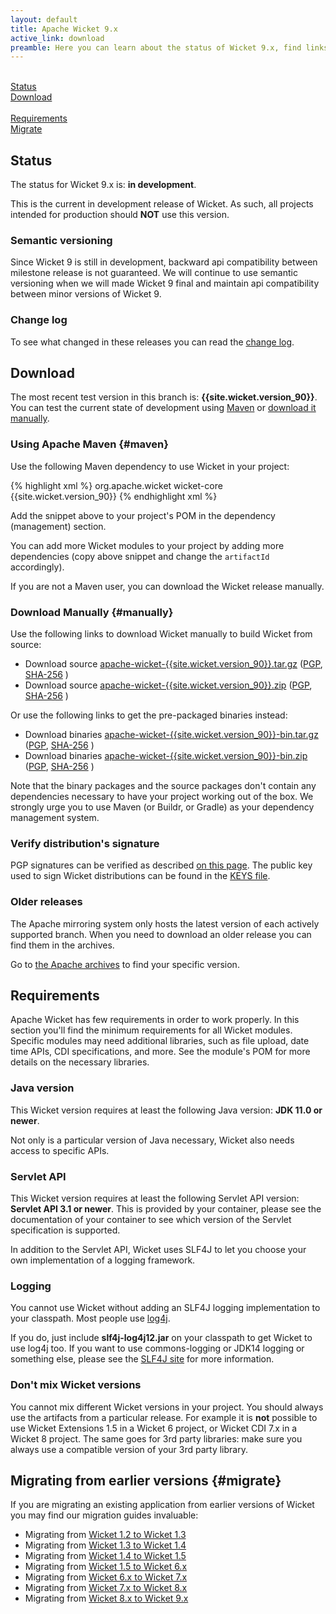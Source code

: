 ```yaml
---
layout: default
title: Apache Wicket 9.x
active_link: download
preamble: Here you can learn about the status of Wicket 9.x, find links to download it, learn how to configure your Maven POM to use Wicket, find the minimal requirements, and migrate your existing application to this Wicket version.
---
```

<div class="button-bar">
	<a class="button" href="#status"><i class="fa fa-info-circle"></i><br>Status</a>
	<a class="button" href="#download"><i class="fa fa-download"></i><br>Download</a>
</div>
<div class="button-bar">
	<a class="button" href="#requirements"><i class="fa fa-exclamation-triangle"></i><br>Requirements</a>
	<a class="button" href="#migrate"><i class="fa fa-history"></i><br>Migrate</a>
</div>

## Status

The status for Wicket 9.x is: **in development**.

This is the current in development release of Wicket. As such,
all projects intended for production should **NOT** use this version.

### Semantic versioning

Since Wicket 9 is still in development, backward api compatibility between 
milestone release is not guaranteed.
We will continue to use semantic versioning when we will made Wicket 9 final 
and maintain api compatibility between minor versions of Wicket 9.

### Change log

To see what changed in these releases you can read the
[change log](https://www.apache.org/dist/wicket/{{site.wicket.version_90}}/CHANGELOG-9.x).

## Download

The most recent test version in this branch is: **{{site.wicket.version_90}}**. 
You can test the current state of development using [Maven](#maven) or [download it manually](#manually).

### Using Apache Maven {#maven}

Use the following Maven dependency to use Wicket in your project:

{% highlight xml %}
<dependency>
    <groupId>org.apache.wicket</groupId>
    <artifactId>wicket-core</artifactId>
    <version>{{site.wicket.version_90}}</version>
</dependency>
{% endhighlight xml %}

Add the snippet above to your project's POM in the dependency
(management) section.

You can add more Wicket modules to your project by adding more
dependencies (copy above snippet and change the `artifactId`
accordingly).

If you are not a Maven user, you can download the Wicket release manually.

### Download Manually {#manually}

Use the following links to download Wicket manually to build Wicket
from source:

- Download source [apache-wicket-{{site.wicket.version_90}}.tar.gz](http://www.apache.org/dyn/closer.cgi/wicket/{{site.wicket.version_90}}/apache-wicket-{{site.wicket.version_90}}.tar.gz)
([PGP](https://www.apache.org/dist/wicket/{{site.wicket.version_90}}/apache-wicket-{{site.wicket.version_90}}.tar.gz.asc),
[SHA-256](https://www.apache.org/dist/wicket/{{site.wicket.version_90}}/apache-wicket-{{site.wicket.version_90}}.tar.gz.sha256)
)
- Download source [apache-wicket-{{site.wicket.version_90}}.zip](http://www.apache.org/dyn/closer.cgi/wicket/{{site.wicket.version_90}}/apache-wicket-{{site.wicket.version_90}}.zip)
([PGP](https://www.apache.org/dist/wicket/{{site.wicket.version_90}}/apache-wicket-{{site.wicket.version_90}}.zip.asc),
[SHA-256](https://www.apache.org/dist/wicket/{{site.wicket.version_90}}/apache-wicket-{{site.wicket.version_90}}.zip.sha256)
)

Or use the following links to get the pre-packaged binaries instead:

- Download binaries [apache-wicket-{{site.wicket.version_90}}-bin.tar.gz](http://www.apache.org/dyn/closer.cgi/wicket/{{site.wicket.version_90}}/binaries/apache-wicket-{{site.wicket.version_90}}-bin.tar.gz)
([PGP](https://www.apache.org/dist/wicket/{{site.wicket.version_90}}/binaries/apache-wicket-{{site.wicket.version_90}}-bin.tar.gz.asc),
[SHA-256](https://www.apache.org/dist/wicket/{{site.wicket.version_90}}/binaries/apache-wicket-{{site.wicket.version_90}}-bin.tar.gz.sha256)
)
- Download binaries [apache-wicket-{{site.wicket.version_90}}-bin.zip](http://www.apache.org/dyn/closer.cgi/wicket/{{site.wicket.version_90}}/binaries/apache-wicket-{{site.wicket.version_90}}-bin.zip)
([PGP](https://www.apache.org/dist/wicket/{{site.wicket.version_90}}/binaries/apache-wicket-{{site.wicket.version_90}}-bin.zip.asc),
[SHA-256](https://www.apache.org/dist/wicket/{{site.wicket.version_90}}/binaries/apache-wicket-{{site.wicket.version_90}}-bin.zip.sha256)
)

Note that the binary packages and the source packages don't contain any
dependencies necessary to have your project working out of the box. We
strongly urge you to use Maven (or Buildr, or Gradle) as your
dependency management system.

### Verify distribution's signature

PGP signatures can be verified as described [on this page](http://www.apache.org/dev/release-signing.html#verifying-signature). The public key used to sign Wicket distributions can be found in the [KEYS file](https://www.apache.org/dist/wicket/KEYS). 


### Older releases

The Apache mirroring system only hosts the latest version of each actively supported branch.
When you need to download an older release you can find them in the archives.

Go to [the Apache archives](https://archive.apache.org/dist/wicket) to find your specific version.

## Requirements

Apache Wicket has few requirements in order to work properly. In this
section you'll find the minimum requirements for all Wicket modules.
Specific modules may need additional libraries, such as file upload,
date time APIs, CDI specifications, and more. See the module's POM for
more details on the necessary libraries.

### Java version

This Wicket version requires at least the following Java version: **JDK 11.0 or newer**.

Not only is a particular version of Java necessary, Wicket also needs
access to specific APIs.

### Servlet API

This Wicket version requires at least the following Servlet API
version: **Servlet API 3.1 or newer**. This is provided by your
container, please see the documentation of your container to see which
version of the Servlet specification is supported.

In addition to the Servlet API, Wicket uses SLF4J to let you choose
your own implementation of a logging framework.

### Logging

You cannot use Wicket without adding an SLF4J logging implementation to
your classpath. Most people use
[log4j](http://logging.apache.org/log4j).

If you do, just include **slf4j-log4j12.jar** on your classpath to get
Wicket to use log4j too. If you want to use commons-logging or JDK14
logging or something else, please see the [SLF4J site](http://www.slf4j.org/faq.html)
for more information.

### Don't mix Wicket versions

You cannot mix different Wicket versions in your project. You should
always use the artifacts from a particular release. For example it is
**not** possible to use Wicket Extensions 1.5 in a Wicket 6 project, or
Wicket CDI 7.x in a Wicket 8 project. The same goes for 3rd party
libraries: make sure you always use a compatible version of your 3rd
party library.

## Migrating from earlier versions {#migrate}

If you are migrating an existing application from earlier versions of
Wicket you may find our migration guides invaluable:

 * Migrating from [Wicket 1.2 to Wicket 1.3](https://cwiki.apache.org/confluence/display/WICKET/Migrating+to+Wicket+1.3)
 * Migrating from [Wicket 1.3 to Wicket 1.4](https://cwiki.apache.org/confluence/display/WICKET/Migrating+to+Wicket+1.4)
 * Migrating from [Wicket 1.4 to Wicket 1.5](https://cwiki.apache.org/confluence/display/WICKET/Migration+to+Wicket+1.5)
 * Migrating from [Wicket 1.5 to Wicket 6.x](https://cwiki.apache.org/confluence/display/WICKET/Migration+to+Wicket+6.0)
 * Migrating from [Wicket 6.x to Wicket 7.x](https://cwiki.apache.org/confluence/display/WICKET/Migration+to+Wicket+7.0)
 * Migrating from [Wicket 7.x to Wicket 8.x](https://cwiki.apache.org/confluence/display/WICKET/Migration+to+Wicket+8.0)
 * Migrating from [Wicket 8.x to Wicket 9.x](https://cwiki.apache.org/confluence/display/WICKET/Migration+to+Wicket+9.0)
